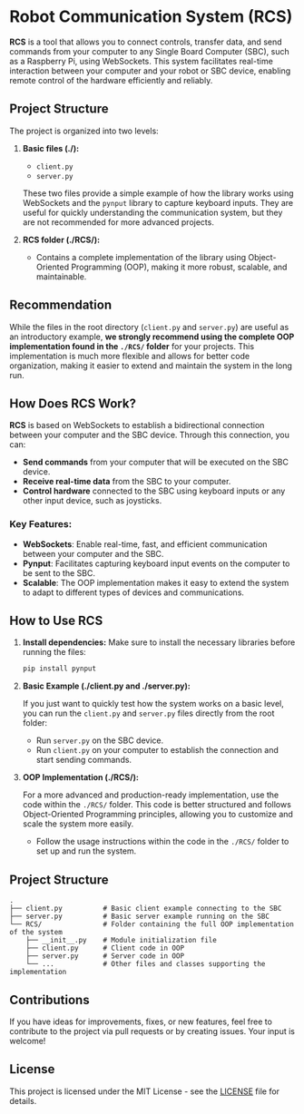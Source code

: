 # Robot Communication System (RCS)

**RCS** is a tool that allows you to connect controls, transfer data, and send commands from your computer to any Single Board Computer (SBC), such as a Raspberry Pi, using WebSockets. This system facilitates real-time interaction between your computer and your robot or SBC device, enabling remote control of the hardware efficiently and reliably.

## Project Structure

The project is organized into two levels:

1. **Basic files (./):**
   - `client.py`
   - `server.py`

   These two files provide a simple example of how the library works using WebSockets and the `pynput` library to capture keyboard inputs. They are useful for quickly understanding the communication system, but they are not recommended for more advanced projects.

2. **RCS folder (./RCS/):**
   - Contains a complete implementation of the library using Object-Oriented Programming (OOP), making it more robust, scalable, and maintainable.

## Recommendation

While the files in the root directory (`client.py` and `server.py`) are useful as an introductory example, **we strongly recommend using the complete OOP implementation found in the `./RCS/` folder** for your projects. This implementation is much more flexible and allows for better code organization, making it easier to extend and maintain the system in the long run.

## How Does RCS Work?

**RCS** is based on WebSockets to establish a bidirectional connection between your computer and the SBC device. Through this connection, you can:

- **Send commands** from your computer that will be executed on the SBC device.
- **Receive real-time data** from the SBC to your computer.
- **Control hardware** connected to the SBC using keyboard inputs or any other input device, such as joysticks.

### Key Features:

- **WebSockets**: Enable real-time, fast, and efficient communication between your computer and the SBC.
- **Pynput**: Facilitates capturing keyboard input events on the computer to be sent to the SBC.
- **Scalable**: The OOP implementation makes it easy to extend the system to adapt to different types of devices and communications.

## How to Use RCS

1. **Install dependencies:**
   Make sure to install the necessary libraries before running the files:

   ```bash
   pip install pynput
   ```

2. **Basic Example (./client.py and ./server.py):**

   If you just want to quickly test how the system works on a basic level, you can run the `client.py` and `server.py` files directly from the root folder:

   - Run `server.py` on the SBC device.
   - Run `client.py` on your computer to establish the connection and start sending commands.

3. **OOP Implementation (./RCS/):**

   For a more advanced and production-ready implementation, use the code within the `./RCS/` folder. This code is better structured and follows Object-Oriented Programming principles, allowing you to customize and scale the system more easily.

   - Follow the usage instructions within the code in the `./RCS/` folder to set up and run the system.

## Project Structure

```plaintext
.
├── client.py          # Basic client example connecting to the SBC
├── server.py          # Basic server example running on the SBC
└── RCS/               # Folder containing the full OOP implementation of the system
    ├── __init__.py    # Module initialization file
    ├── client.py      # Client code in OOP
    ├── server.py      # Server code in OOP
    └── ...            # Other files and classes supporting the implementation
```

## Contributions

If you have ideas for improvements, fixes, or new features, feel free to contribute to the project via pull requests or by creating issues. Your input is welcome!

## License

This project is licensed under the MIT License - see the [LICENSE](LICENSE) file for details.